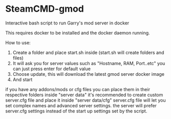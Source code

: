 # SteamCMD-gmod
Interactive bash script to run Garry's mod server in docker


This requires docker to be installed and the docker daemon running.

How to use:
1. Create a folder and place start.sh inside (start.sh will create folders and files)
2. It will ask you for server values such as "Hostname, RAM, Port..etc" you can just press enter for default value
3. Choose update, this will download the latest gmod server docker image
4. And start

if you have any addons/mods or cfg files you can place them in their respective folders inside "server data"
it's recommended to create custom server.cfg file and place it inside "server data/cfg"
server.cfg file will let you set complex names and advanced server settings.
the server will prefer server.cfg settings instead of the start up settings set by the script.
